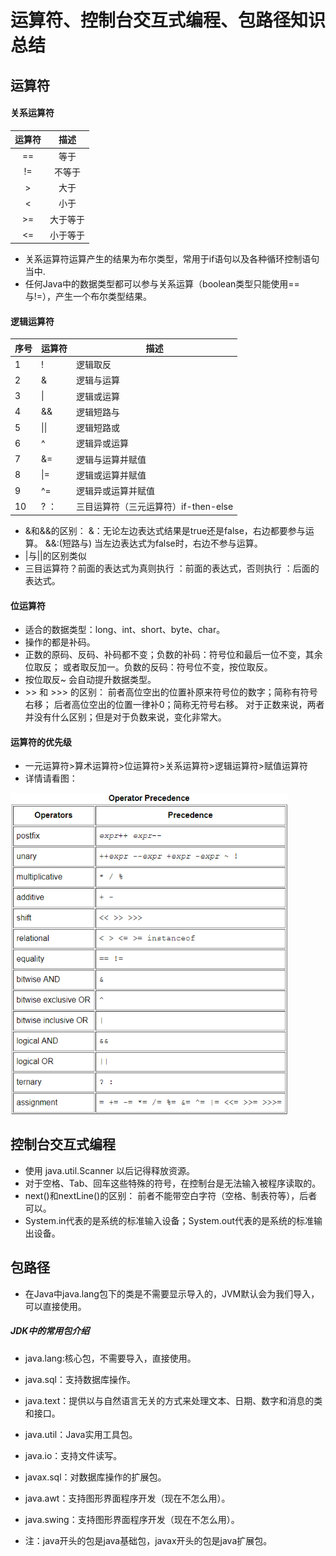 # 运算符、控制台交互式编程、包路径知识总结
## 运算符
#### 关系运算符
|运算符 |描述 |
|:---:|:---:|
| == | 等于|
|!= |不等于|
|  > | 大于 |
| < | 小于 |
| >= | 大于等于|
| <= | 小于等于 |
- 关系运算符运算产生的结果为布尔类型，常用于if语句以及各种循环控制语句当中.
- 任何Java中的数据类型都可以参与关系运算（boolean类型只能使用==与!=），产生一个布尔类型结果。

#### 逻辑运算符
| 序号 | 运算符 | 描述                                 |
| ---- | ------ | ------------------------------------ |
| 1    | !      | 逻辑取反                             |
| 2    | &      | 逻辑与运算                           |
| 3    | \|     | 逻辑或运算                           |
| 4    | &&     | 逻辑短路与                           |
| 5    | \|\|   | 逻辑短路或                           |
| 6    | ^      | 逻辑异或运算                         |
| 7    | &=     | 逻辑与运算并赋值                     |
| 8    | \|=    | 逻辑或运算并赋值                     |
| 9    | ^=     | 逻辑异或运算并赋值                   |
| 10   | ? ：   | 三目运算符（三元运算符）if-then-else |
- &和&&的区别：
&：无论左边表达式结果是true还是false，右边都要参与运算。
&&:(短路与) 当左边表达式为false时，右边不参与运算。
- |与||的区别类似
- 三目运算符？前面的表达式为真则执行 ：前面的表达式，否则执行 ：后面的表达式。
#### 位运算符
- 适合的数据类型：long、int、short、byte、char。
- 操作的都是补码。
- 正数的原码、反码、补码都不变；负数的补码：符号位和最后一位不变，其余位取反；
或者取反加一。负数的反码：符号位不变，按位取反。
- 按位取反~ 会自动提升数据类型。
-  \>\> 和 >>> 的区别：
    前者高位空出的位置补原来符号位的数字；简称有符号右移；
    后者高位空出的位置一律补0；简称无符号右移。
    对于正数来说，两者并没有什么区别；但是对于负数来说，变化非常大。
#### 运算符的优先级
- 一元运算符>算术运算符>位运算符>关系运算符>逻辑运算符>赋值运算符
- 详情请看图：
<img src="../media/优先级.png" style="zoom:80%">

##  控制台交互式编程
- 使用 java.util.Scanner 以后记得释放资源。
- 对于空格、Tab、回车这些特殊的符号，在控制台是无法输入被程序读取的。
- next()和nextLine()的区别：
前者不能带空白字符（空格、制表符等），后者可以。
- System.in代表的是系统的标准输入设备；System.out代表的是系统的标准输出设备。

## 包路径
- 在Java中java.lang包下的类是不需要显示导入的，JVM默认会为我们导入，可以直接使用。
##### JDK中的常用包介绍
- java.lang:核心包，不需要导入，直接使用。
- java.sql：支持数据库操作。
- java.text：提供以与自然语言无关的方式来处理文本、日期、数字和消息的类和接口。
- java.util：Java实用工具包。
- java.io：支持文件读写。
- javax.sql：对数据库操作的扩展包。
- java.awt：支持图形界面程序开发（现在不怎么用）。
- java.swing：支持图形界面程序开发（现在不怎么用）。

- 注：java开头的包是java基础包，javax开头的包是java扩展包。



